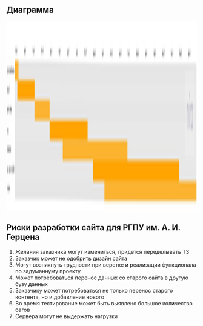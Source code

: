 ## Диаграмма 

[<img src="https://github.com/herzenuni/gantt-diagramm-ShekhovtcovaE/blob/master/gantt_pic.jpg" alt="gantt" width="3000px" height="500px"/>](https://github.com/herzenuni/gantt-diagramm-ShekhovtcovaE/blob/master/gantt_pic.jpg)

## Риски разработки сайта для РГПУ им. А. И. Герцена

1. Желания заказчика могут измениться, придется переделывать ТЗ
2. Заказчик может не одобрить дизайн сайта
2. Могут возникнуть трудности при верстке и реализации функционала по задуманнуму проекту
3. Может потребоваться перенос данных со старого сайта в другую бузу данных
4. Заказчику может потребоваться не только перенос старого контента, но и добавление нового
5. Во время тестирование может быть выявлено большое количество багов
6. Сервера могут не выдержать нагрузки
